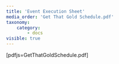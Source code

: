 ```yaml
---
title: 'Event Execution Sheet'
media_order: 'Get That Gold Schedule.pdf'
taxonomy:
    category:
        - docs
visible: true
---
```


[pdfjs=GetThatGoldSchedule.pdf]